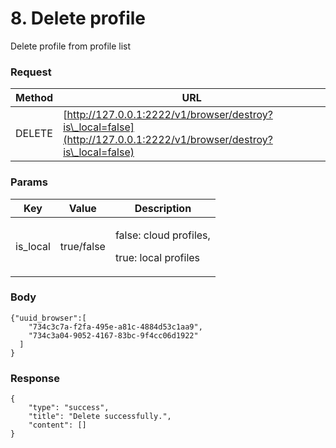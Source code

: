 # 8. Delete profile

Delete profile from profile list

### **Request** <a href="#request-1" id="request-1"></a>

| Method | URL                                                                                                                  |
| ------ | -------------------------------------------------------------------------------------------------------------------- |
| DELETE | [http://127.0.0.1:2222/v1/browser/destroy?is\_local=false](http://127.0.0.1:2222/v1/browser/destroy?is\_local=false) |

### **Params** <a href="#body-1" id="body-1"></a>

| Key       | Value      | Description                                              |
| --------- | ---------- | -------------------------------------------------------- |
| is\_local | true/false | <p>false: cloud profiles,</p><p>true: local profiles</p> |

### **Body** <a href="#body-1-1" id="body-1-1"></a>

```
{"uuid_browser":[
    "734c3c7a-f2fa-495e-a81c-4884d53c1aa9",
    "734c3a04-9052-4167-83bc-9f4cc06d1922"
  ]
}
```

### **Response** <a href="#id-3.-response" id="id-3.-response"></a>

```
{
    "type": "success",
    "title": "Delete successfully.",
    "content": []
}
```
